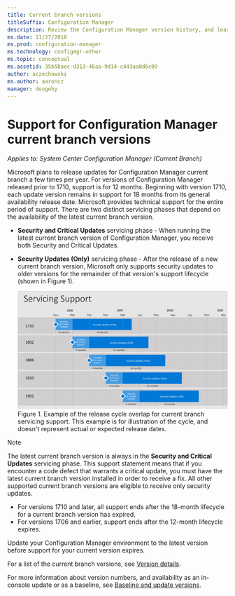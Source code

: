 ```yaml
---
title: Current branch versions
titleSuffix: Configuration Manager
description: Review the Configuration Manager version history, and learn about the phases of service offered.
ms.date: 11/27/2018
ms.prod: configuration-manager
ms.technology: configmgr-other
ms.topic: conceptual
ms.assetid: 35b5baec-d313-46aa-9d14-c443aa0d6c09
author: aczechowski
ms.author: aaroncz
manager: dougeby
---
```


# Support for Configuration Manager current branch versions

*Applies to: System Center Configuration Manager (Current Branch)*

Microsoft plans to release updates for Configuration Manager current branch a few times per year. For versions of Configuration Manager released prior to 1710, support is for 12 months. Beginning with version 1710, each update version remains in support for 18 months from its general availability release date. Microsoft provides technical support for the entire period of support. There are two distinct servicing phases that depend on the availability of the latest current branch version.  

- **Security and Critical Updates** servicing phase - When running the latest current branch version of Configuration Manager, you receive both Security and Critical Updates.  

- **Security Updates (Only)** servicing phase - After the release of a new current branch version, Microsoft only supports security updates to older versions for the remainder of that version's support lifecycle (shown in Figure 1).  

  ![Configuration Manager servicing and support timeline graphic](media/CM_Servicing_support_timeline1.png)  
  Figure 1. Example of the release cycle overlap for current branch servicing support. This example is for illustration of the cycle, and doesn't represent actual or expected release dates.

> [!NOTE]  
>  The latest current branch version is always in the **Security and Critical Updates** servicing phase. This support statement means that if you encounter a code defect that warrants a critical update, you must have the latest current branch version installed in order to receive a fix. All other supported current branch versions are eligible to receive only security updates.
> - For versions 1710 and later, all support ends after the 18-month lifecycle for a current branch version has expired.
> - For versions 1706 and earlier, support ends after the 12-month lifecycle expires.
> 
> Update your Configuration Manager environment to the latest version before support for your current version expires.

For a list of the current branch versions, see [Version details](/sccm/core/servers/manage/updates#version-details).

For more information about version numbers, and availability as an in-console update or as a baseline, see [Baseline and update versions](/sccm/core/servers/manage/updates#a-namebkmkbaselinesa-baseline-and-update-versions).
